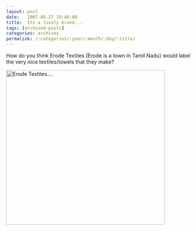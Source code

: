```yaml
---
layout: post
date:	2007-08-27 19:46:00
title:  Its a lovely brand...
tags: [archived-posts]
categories: archives
permalink: /:categories/:year/:month/:day/:title/
---
```

How do you think Erode Textiles  (Erode is a town in Tamil Nadu) would label  the very nice textiles/towels that they make?


<lj-cut text="Here's the label">

<a href="http://www.flickr.com/photos/11363665@N07/1247884441/" title="Photo Sharing"><img src="http://farm2.static.flickr.com/1175/1247884441_04a5f0fca8_o.jpg" width="431" height="421" alt="Erode Textiles...." /></a>

</lj-cut>

